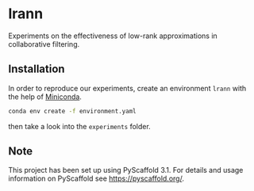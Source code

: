 # lrann

Experiments on the effectiveness of low-rank approximations in collaborative filtering.


## Installation

In order to reproduce our experiments, create an environment `lrann` with the help of [Miniconda][].
```bash
conda env create -f environment.yaml
```
then take a look into the `experiments` folder.

## Note

This project has been set up using PyScaffold 3.1. For details and usage
information on PyScaffold see https://pyscaffold.org/.

[Miniconda]: https://conda.io/en/latest/miniconda.html
